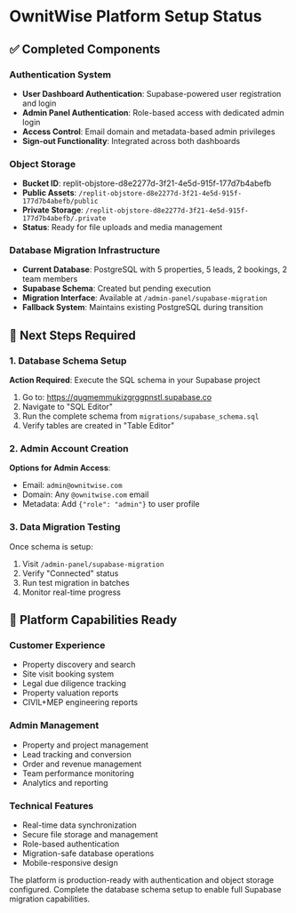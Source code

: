 # OwnitWise Platform Setup Status

## ✅ Completed Components

### Authentication System
- **User Dashboard Authentication**: Supabase-powered user registration and login
- **Admin Panel Authentication**: Role-based access with dedicated admin login
- **Access Control**: Email domain and metadata-based admin privileges
- **Sign-out Functionality**: Integrated across both dashboards

### Object Storage
- **Bucket ID**: replit-objstore-d8e2277d-3f21-4e5d-915f-177d7b4abefb
- **Public Assets**: `/replit-objstore-d8e2277d-3f21-4e5d-915f-177d7b4abefb/public`
- **Private Storage**: `/replit-objstore-d8e2277d-3f21-4e5d-915f-177d7b4abefb/.private`
- **Status**: Ready for file uploads and media management

### Database Migration Infrastructure
- **Current Database**: PostgreSQL with 5 properties, 5 leads, 2 bookings, 2 team members
- **Supabase Schema**: Created but pending execution
- **Migration Interface**: Available at `/admin-panel/supabase-migration`
- **Fallback System**: Maintains existing PostgreSQL during transition

## 🔄 Next Steps Required

### 1. Database Schema Setup
**Action Required**: Execute the SQL schema in your Supabase project

1. Go to: https://qugmemmukizgrggpnstl.supabase.co
2. Navigate to "SQL Editor"
3. Run the complete schema from `migrations/supabase_schema.sql`
4. Verify tables are created in "Table Editor"

### 2. Admin Account Creation
**Options for Admin Access**:
- Email: `admin@ownitwise.com` 
- Domain: Any `@ownitwise.com` email
- Metadata: Add `{"role": "admin"}` to user profile

### 3. Data Migration Testing
Once schema is setup:
1. Visit `/admin-panel/supabase-migration`
2. Verify "Connected" status
3. Run test migration in batches
4. Monitor real-time progress

## 🎯 Platform Capabilities Ready

### Customer Experience
- Property discovery and search
- Site visit booking system
- Legal due diligence tracking
- Property valuation reports
- CIVIL+MEP engineering reports

### Admin Management
- Property and project management
- Lead tracking and conversion
- Order and revenue management
- Team performance monitoring
- Analytics and reporting

### Technical Features
- Real-time data synchronization
- Secure file storage and management
- Role-based authentication
- Migration-safe database operations
- Mobile-responsive design

The platform is production-ready with authentication and object storage configured. Complete the database schema setup to enable full Supabase migration capabilities.